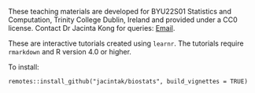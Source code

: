 These teaching materials are developed for BYU22S01 Statistics and Computation, Trinity College Dublin, Ireland and provided under a CC0 license. Contact Dr Jacinta Kong for queries: [Email](mailto:kongj@tcd.ie).

These are interactive tutorials created using `learnr`. The tutorials require `rmarkdown` and R version 4.0 or higher.

To install:

```
remotes::install_github("jacintak/biostats", build_vignettes = TRUE)
```



